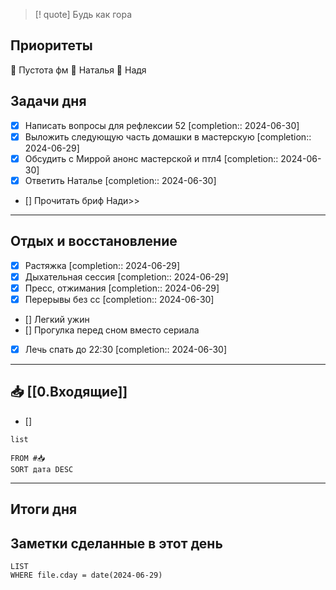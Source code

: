 > [! quote] Будь как гора
> 

## Приоритеты
🔴 Пустота фм
🔴 Наталья
🔴 Надя

## Задачи дня
- [x] Написать вопросы для рефлексии 52  [completion:: 2024-06-30]
- [x] Выложить следующую часть домашки в мастерскую  [completion:: 2024-06-29]
- [x] Обсудить с Миррой анонс мастерской и птл4  [completion:: 2024-06-30]
- [x] Ответить Наталье  [completion:: 2024-06-30]
- [] Прочитать бриф Нади>>

---
## Отдых и восстановление
- [x] Растяжка  [completion:: 2024-06-29]
- [x] Дыхательная сессия  [completion:: 2024-06-29]
- [x] Пресс, отжимания  [completion:: 2024-06-29]
- [x] Перерывы без сс  [completion:: 2024-06-30]
- [] Легкий ужин
- [] Прогулка перед сном вместо сериала
- [x] Лечь спать до 22:30  [completion:: 2024-06-30]

---
## 📥 [[0.Входящие]]
- [] 



```dataview
list
	
FROM #📥
SORT дата DESC
```


---
## Итоги дня





## Заметки сделанные в этот день
```dataview
LIST
WHERE file.cday = date(2024-06-29)
```

